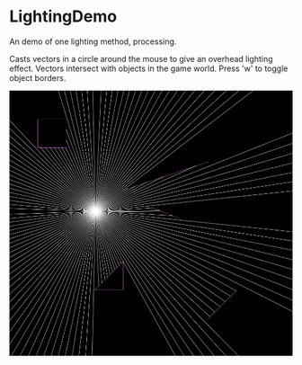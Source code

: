 # LightingDemo
An demo of one lighting method, processing.

Casts vectors in a circle around the mouse to give an overhead lighting effect. Vectors intersect with objects in the game world. Press 'w' to toggle object borders.

![Lighting Image](Lighting/lighting.png)
